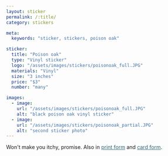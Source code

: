 ```yaml
---
layout: sticker
permalink: /:title/
category: stickers

meta:
  keywords: "sticker, stickers, poison oak"

sticker:
  title: "Poison oak"
  type: "Vinyl sticker"
  logo: "/assets/images/stickers/poisonoak_full.JPG"
  materials: "Vinyl"
  size: "3 inches"
  price: "$3"
  number: "many"

images:
  - image:
    url: "/assets/images/stickers/poisonoak_full.JPG"
    alt: "black poison oak vinyl sticker"
  - image:
    url: "/assets/images/stickers/poisonoak_partial.JPG"
    alt: "second sticker photo"
---
```

<p>Won't make you itchy, promise. Also in <a href = "https://an-bui.github.io/shop/poisonoak/" style = "color:#346575;">print form</a> and <a href = "https://an-bui.github.io/shop/poisonoakcard/" style = "color:#346575;">card form</a>.</p>